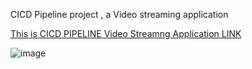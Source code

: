 
CICD Pipeline project , a Video streaming application </br>

<a href="http://ad385ae4700dc4bcd9482d58c8209358-2006272593.ap-south-1.elb.amazonaws.com/"> This is CICD PIPELINE Video Streamng Application LINK </a>

![image](https://github.com/Ashish89Rangari/CICD_pipeline_project/assets/150202892/b0025e2e-7503-4441-ae07-0bce2f828320)



